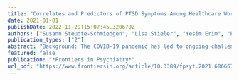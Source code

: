 ```yaml
---
title: "Correlates and Predictors of PTSD Symptoms Among Healthcare Workers During the COVID-19 Pandemic: Results of the egePan-VOICE Study"
date: 2021-01-01
publishDate: 2022-11-29T15:07:45.320670Z
authors: ["Susann Steudte-Schmiedgen", "Lisa Stieler", "Yesim Erim", "Eva Morawa", "Franziska Geiser", "Petra Beschoner", "Lucia Jerg-Bretzke", "Christian Albus", "Nina Hiebel", "Kerstin Weidner"]
publication_types: ["2"]
abstract: "Background: The COVID-19 pandemic has led to ongoing challenges for healthcare systems across the world. Previous research has provided evidence for an increased prevalence of depression and anxiety as well as post-traumatic stress disorder (PTSD). In Germany, however, only scarce data on correlates and predictors for PTSD symptomatology in the context of the COVID-19 pandemic among healthcare workers (HCW) are available.Methods: This research is part of a large prospective web-based survey (egePan-VOICE study) among HCW in Germany. The current sample (N = 4,724) consisted of physicians (n = 1,575), nurses (n = 1,277), medical technical assistants (MTA, n = 1,662), and psychologists (n = 210). PTSD symptomatology was measured using the abbreviated version of the Impact of Event Scale (IES-6). In addition, sociodemographic, occupational, COVID-19-related, psychological (e.g., depressive symptoms and generalized anxiety), as well as work-related variables were assessed.Results: Our findings revealed significant higher PTSD symptoms with medium effect sizes among HCW reporting an increased self-report burden during the pandemic, increased fear of becoming infected or infecting relatives with the virus, sleep problems, feeling physically or mentally exhausted, as well as increased levels of depressiveness and generalized anxiety. According to multiple linear regression analysis, the most relevant predictors for higher IES-6 scores were increased level of generalized anxiety and depressiveness, increased fear of infecting relatives, as well as medical profession (MTA compared to physicians).Conclusion: Despite the cross-sectional design of our study, the here identified associations with PTSD symptomatology may provide a basis for future preventive interventions."
featured: false
publication: "*Frontiers in Psychiatry*"
url_pdf: "https://www.frontiersin.org/article/10.3389/fpsyt.2021.686667"
---
```


